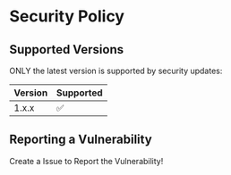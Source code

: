 # Security Policy

## Supported Versions


ONLY the latest version is supported by security updates:

| Version | Supported          |
| ------- | ------------------ |
| 1.x.x   | :white_check_mark: |

## Reporting a Vulnerability

Create a Issue to Report the Vulnerability!
